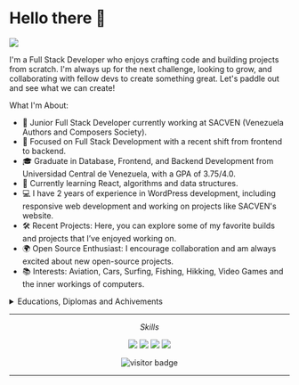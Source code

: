 # Hello there 👋

![](https://github.com/halfrost/halfrost/blob/master/icons/header_.png)

I'm a Full Stack Developer who enjoys crafting code and building projects from scratch. I'm always up for the next challenge, looking to grow, and collaborating with fellow devs to create something great.
Let's paddle out and see what we can create!

What I'm About:
* 💼 Junior Full Stack Developer currently working at SACVEN (Venezuela Authors and Composers Society).
* 🧐 Focused on Full Stack Development with a recent shift from frontend to backend.
* 🎓 Graduate in Database, Frontend, and Backend Development from Universidad Central de Venezuela, with a GPA of 3.75/4.0.
* 🌱 Currently learning React, algorithms and data structures.
* 💻 I have 2 years of experience in WordPress development, including responsive web development and working on projects like SACVEN's website.
* 🛠️ Recent Projects: Here, you can explore some of my favorite builds and projects that I’ve enjoyed working on.
* 🌍 Open Source Enthusiast: I encourage collaboration and am always excited about new open-source projects.
* 📚 Interests: Aviation, Cars, Surfing, Fishing, Hikking, Video Games and the inner workings of computers.


<details>
  <summary>Educations, Diplomas and Achivements</summary>
  <br>

<p align="center">
<a href= ""><img src="https://upload.wikimedia.org/wikipedia/commons/f/f4/Logo_Universidad_Central_de_Venezuela.svg" height="100" width="100"/></a>
<a href= ""><img src="[https://encrypted-tbn0.gstatic.com/images?q=tbn:ANd9GcSI_dzp9WBnt6DDU5MdpuZXS9DIgLrXgJUgpg&s](https://assets.bitdegree.org/online-learning-platforms/storage/media/freecodecamp-big.o.png?tr=w-250)" height="100" width="100"/></a>
<a href= ""><img src="https://encrypted-tbn0.gstatic.com/images?q=tbn:ANd9GcRiNvvrp13Wc3-oaOlzhqEJAFrpPFcTZpViSQ&s" height="100" width="100"/></a>
<img src="" height="100" width="100"/>
<a href= """ height="100" width="100"/></a>
<a href= ""><img src=""/></a>
</p>

<p align="center">
<img align="center" src="" />
<img align="center" src="" />
<img align="center" src="" />
</p>

</details>
  
<hr>
<p align="center">
  <i> Skills </i>

<p align="center">
<a href= ""><img src="https://img.shields.io/badge/HTML5-E34F26?style=for-the-badge&logo=html5&logoColor=white"/></a>
<a href= ""><img src="https://img.shields.io/badge/Bootstrap-563D7C?style=for-the-badge&logo=bootstrap&logoColor=white"/></a>
<a href= ""><img src="https://img.shields.io/badge/JavaScript-323330?style=for-the-badge&logo=javascript&logoColor=F7DF1E"/></a>
<a href= ""><img src="https://img.shields.io/badge/React_Native-20232A?style=for-the-badge&logo=react&logoColor=61DAFB"/></a>
</p>

<p  align="center">
<!--<img src="https://visitor-badge.glitch.me/badge?page_id=halfrost.halfrost" alt="visitor badge"/>-->
<img src="https://visitor-badge.laobi.icu/badge?page_id=halfrost.halfrost" alt="visitor badge"/>       
</p>

</p>

---

<!--

Here are some ideas to get you started:

- 🔭 I’m currently working on ...
- 🌱 I’m currently learning ...
- 👯 I’m looking to collaborate on ...
- 🤔 I’m looking for help with ...
- 💬 Ask me about ...
- 📫 How to reach me: ...
- ⚡ Fun fact: ...
-->
